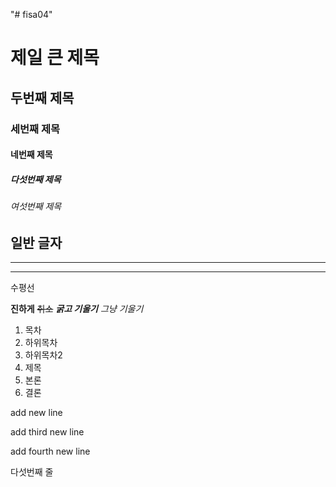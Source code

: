 "# fisa04" 
# 제일 큰 제목
## 두번째 제목
### 세번째 제목
#### 네번째 제목
##### 다섯번째 제목
###### 여섯번째 제목
일반 글자
---
<hr>

***

수평선

**진하게**
~~취소~~
***굵고 기울기***
*그냥 기울기*

1. 목차
  1. 하위목차
  2. 하위목차2
2. 제목
3. 본론
4. 결론


add new line

add third new line

add fourth new line

다섯번째 줄
